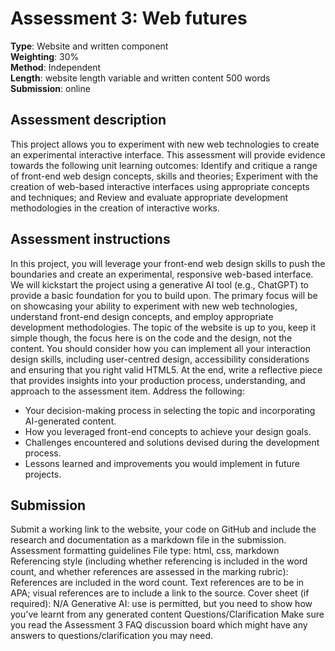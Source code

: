 # Assessment 3: Web futures

**Type**: Website and written component  
**Weighting**: 30%  
**Method**: Independent  
**Length**: website length variable and written content 500 words  
**Submission**: online

## Assessment description

This project allows you to experiment with new web technologies to create an experimental interactive interface.
This assessment will provide evidence towards the following unit learning outcomes:
Identify and critique a range of front-end web design concepts, skills and theories;
Experiment with the creation of web-based interactive interfaces using appropriate concepts and techniques; and
Review and evaluate appropriate development methodologies in the creation of interactive works.

## Assessment instructions

In this project, you will leverage your front-end web design skills to push the boundaries and create an experimental, responsive web-based interface.
We will kickstart the project using a generative AI tool (e.g., ChatGPT) to provide a basic foundation for you to build upon.
The primary focus will be on showcasing your ability to experiment with new web technologies, understand front-end design concepts, and employ appropriate development methodologies.
The topic of the website is up to you, keep it simple though, the focus here is on the code and the design, not the content.
You should consider how you can implement all your interaction design skills, including user-centred design, accessibility considerations and ensuring that you right valid HTML5.
At the end, write a reflective piece that provides insights into your production process, understanding, and approach to the assessment item. Address the following:

- Your decision-making process in selecting the topic and incorporating AI-generated content.
- How you leveraged front-end concepts to achieve your design goals.
- Challenges encountered and solutions devised during the development process.
- Lessons learned and improvements you would implement in future projects.

## Submission

Submit a working link to the website, your code on GitHub and include the research and documentation as a markdown file in the submission.
Assessment formatting guidelines
File type: html, css, markdown
Referencing style (including whether referencing is included in the word count, and whether references are assessed in the marking rubric): References are included in the word count. Text references are to be in APA; visual references are to include a link to the source.
Cover sheet (if required): N/A
Generative AI: use is permitted, but you need to show how you've learnt from any generated content
Questions/Clarification
Make sure you read the Assessment 3 FAQ discussion board which might have any answers to questions/clarification you may need.
